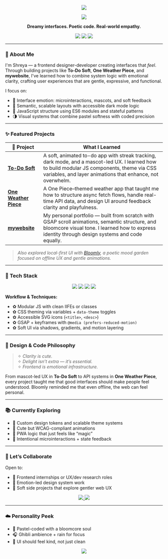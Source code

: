 <!-- README.md -->

<!-- 💖 Pastel Banner -->
<p align="center">
  <img src="https://capsule-render.vercel.app/api?type=soft&color=ffc9dc&text=Shreya%20Mishra&height=120&fontSize=40&fontColor=ffffff&animation=twinkling" />
</p>

<!-- 🌸 Typing Intro -->
<p align="center">
  <img src="https://readme-typing-svg.herokuapp.com?font=Quicksand&size=22&duration=3000&pause=1000&center=true&vCenter=true&color=F78DA7&width=460&lines=Frontend+Design+that+Feels+Soft+%26+Sharp;Coding+Interfaces+with+Emotion+and+Clarity;" />
</p>

<!-- ✨ One-liner vibe -->
<p align="center"><strong>
  Dreamy interfaces. Poetic code. Real-world empathy.
</strong></p>

<!-- 🌈 Pastel Skill Badges -->
<p align="center">
  <img src="https://img.shields.io/badge/Code-HTML%20%7C%20CSS%20%7C%20JS-ffd6e0?style=for-the-badge&labelColor=ffb6c1&color=ffd6e0" />
  <img src="https://img.shields.io/badge/Design-Figma%20%26%20UX-ffe0f0?style=for-the-badge&labelColor=d0f0fd&color=ffe0f0" />
  <img src="https://img.shields.io/badge/Deploy-GitHub%20Pages-c3fbd8?style=for-the-badge&labelColor=9ad0ec&color=c3fbd8" />
</p>

---

### 🌸 About Me

I'm Shreya — a frontend designer-developer creating interfaces that *feel*. Through building projects like **To-Do Soft**, **One Weather Piece**, and **mywebsite**, I've learned how to combine system logic with emotional clarity, crafting user experiences that are gentle, expressive, and functional.

I focus on:
- 💖 Interface emotion: microinteractions, mascots, and soft feedback  
- 🌿 Semantic, scalable layouts with accessible dark mode logic  
- 🎐 JavaScript structure using ES6 modules and stateful patterns  
- 🌗 Visual systems that combine pastel softness with coded precision

---

### ✨ Featured Projects

| 🌼 Project | What I Learned |
|-----------|----------------|
| [**To-Do Soft**](https://github.com/shreyapuff/todo-soft) | A soft, animated to-do app with streak tracking, dark mode, and a mascot-led UX. I learned how to build modular JS components, theme via CSS variables, and layer animations that enhance, not overwhelm. |
| [**One Weather Piece**](https://github.com/shreyapuff/one-weather-piece) | A One Piece–themed weather app that taught me how to structure async fetch flows, handle real-time API data, and design UI around feedback clarity and playfulness. |
| [**mywebsite**](https://github.com/shreyapuff/mywebsite) | My personal portfolio — built from scratch with GSAP scroll animations, semantic structure, and bloomcore visual tone. I learned how to express identity through design systems and code equally. |

> *Also explored local-first UI with [Bloomly](https://github.com/shreyapuff/bloomly), a poetic mood garden focused on offline UX and gentle animations.*

---

### 🧰 Tech Stack

<p align="center">
  <img src="https://img.shields.io/badge/HTML5-Semantic-%23ffc9dc?style=for-the-badge&logo=html5&logoColor=white&labelColor=%23ffb6c1" />
  <img src="https://img.shields.io/badge/CSS3-Custom%20Props-%23d0f0fd?style=for-the-badge&logo=css3&logoColor=white&labelColor=%23ffdeeb" />
  <img src="https://img.shields.io/badge/JavaScript-Vanilla-%23fff1c1?style=for-the-badge&logo=javascript&logoColor=black&labelColor=%23ffd6e0" />
  <img src="https://img.shields.io/badge/Figma-Design%20Systems-%23e0c3fc?style=for-the-badge&logo=figma&logoColor=black&labelColor=%23fceaff" />
</p>

**Workflow & Techniques:**
- ✿ Modular JS with clean IIFEs or classes  
- ✿ CSS theming via variables + `data-theme` toggles  
- ✿ Accessible SVG icons (`<title>`, `<desc>`)  
- ✿ GSAP + keyframes with `@media (prefers-reduced-motion)`  
- ✿ Soft UI via shadows, gradients, and motion layering  

---

### 💭 Design & Code Philosophy

> ✧ *Clarity is cute.*  
> ✧ *Delight isn’t extra — it’s essential.*  
> ✧ *Frontend is emotional infrastructure.*

From mascot-led UX in **To-Do Soft** to API systems in **One Weather Piece**, every project taught me that good interfaces should make people feel understood. Bloomly reminded me that even offline, the web can feel personal.

---

### 📚 Currently Exploring

- 🎀 Custom design tokens and scalable theme systems  
- 🧁 Cute but WCAG-compliant animations  
- 🌸 PWA logic that just feels like “magic”  
- 🧪 Intentional microinteractions + state feedback

---

### 🌟 Let’s Collaborate

Open to:
- 💼 Frontend internships or UX/dev research roles  
- 🧪 Emotion-led design system work  
- 🧁 Soft side projects that explore gentler web UX

<p align="center">
  <a href="mailto:shreyapuff@gmail.com">
    <img src="https://img.shields.io/badge/%F0%9F%93%A7%20Email-shreyapuff@gmail.com-ffd6e0?style=for-the-badge&labelColor=ffb6c1&color=ffd6e0&logo=gmail&logoColor=white" />
  </a>
  <a href="https://mywebsite">
    <img src="https://img.shields.io/badge/%F0%9F%8C%90%20Portfolio-mywebsite-c3fbd8?style=for-the-badge&labelColor=9ad0ec&color=c3fbd8&logo=chrome&logoColor=black" />
  </a>
</p>

---

### ☁️ Personality Peek

- 🐇 Pastel-coded with a bloomcore soul  
- 🎧 Ghibli ambience + rain for focus  
- 🧁 UI should feel kind, not just clean  

<!-- 🌈 Footer Wave -->
<p align="center">
  <img src="https://capsule-render.vercel.app/api?type=waving&color=ffc9dc&height=100&section=footer"/>
</p>

